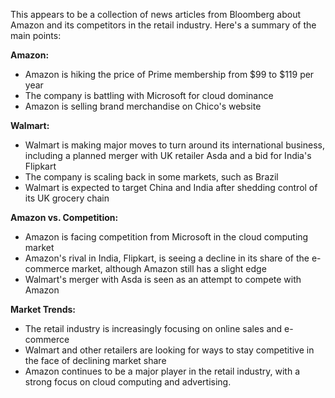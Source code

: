 This appears to be a collection of news articles from Bloomberg about Amazon and its competitors in the retail industry. Here's a summary of the main points:

**Amazon:**

* Amazon is hiking the price of Prime membership from $99 to $119 per year
* The company is battling with Microsoft for cloud dominance
* Amazon is selling brand merchandise on Chico's website

**Walmart:**

* Walmart is making major moves to turn around its international business, including a planned merger with UK retailer Asda and a bid for India's Flipkart
* The company is scaling back in some markets, such as Brazil
* Walmart is expected to target China and India after shedding control of its UK grocery chain

**Amazon vs. Competition:**

* Amazon is facing competition from Microsoft in the cloud computing market
* Amazon's rival in India, Flipkart, is seeing a decline in its share of the e-commerce market, although Amazon still has a slight edge
* Walmart's merger with Asda is seen as an attempt to compete with Amazon

**Market Trends:**

* The retail industry is increasingly focusing on online sales and e-commerce
* Walmart and other retailers are looking for ways to stay competitive in the face of declining market share
* Amazon continues to be a major player in the retail industry, with a strong focus on cloud computing and advertising.
